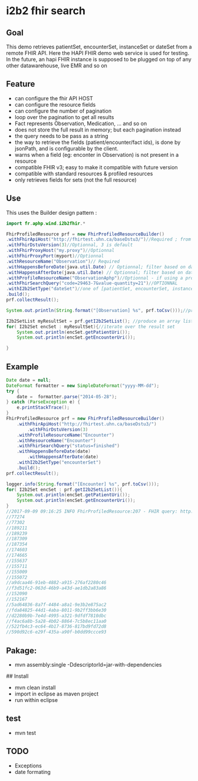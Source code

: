 # i2b2 fhir search

## Goal

This demo retrieves patientSet, encounterSet, instanceSet or dateSet from a remote FHIR API. Here the HAPI FHIR demo web service is used for testing. In the future, an hapi FHIR instance is supposed to be plugged on top of any other datawarehouse, live EMR and so on

## Feature

- can configure the fhir API HOST
- can configure the resource fields
- can configure the number of pagination
- loop over the pagination to get all results
- Fact represents Observation, Medication, ... and so on
- does not store the full result in memory; but each pagination instead
- the query needs to be pass as a string
- the way to retrieve the fields (patient/encounter/fact ids), is done by jsonPath, and is configurable by the client.
- warns when a field (eg: enconter in Observation) is not present in a resource
- compatible FHIR v3; easy to make it compatible with future version
- compatible with standard resources & profiled resources
- only retrieves fields for sets (not the full resource)

## Use

This uses the Builder design pattern :

```java
import fr.aphp.wind.i2b2fhir.*

FhirProfiledResource prf = new FhirProfiledResourceBuilder()
.withFhirApiHost("http://fhirtest.uhn.ca/baseDstu3/")//Required ; from i2b2 hive configuration?
.withFhirDstuVersion(3)//Optionnal, 3 is default
.withFhirProxyHost("my.proxy")//Optionnal
.withFhirProxyPort(myport)//Optionnal
.withResourceName("Observation")// Required
.withHappensBeforeDate(java.util.Date) // Optionnal; filter based on date
.withHappensAfterDate(java.util.Date) // Optionnal; filter based on date
.withProfileResourceName("ObservationAphp")//Optionnal - if using a profiled resource
.withFhirSearchQuery("code=29463-7&value-quantity=21")//OPTIONNAL
.withI2b2SetType("dateSet")//one of [patientSet, encounterSet, instanceSet, dateSet]
.build();
prf.collectResult();

System.out.println(String.format("[Observation] %s", prf.toCsv()));//produce a csv to be loaded into i2b2 temporary table on the fly

I2b2SetList myResultSet = prf.getI2b2SetList(); //produce an array list
for( I2b2Set encSet : myResultSet){//iterate over the result set
	System.out.println(encSet.getPatientUri());
	System.out.println(encSet.getEncounterUri());

}
```

## Example

```java
Date date = null;
DateFormat formatter = new SimpleDateFormat("yyyy-MM-dd");
try {
	date =  formatter.parse("2014-05-28");
} catch (ParseException e) {
	e.printStackTrace();
}
FhirProfiledResource prf = new FhirProfiledResourceBuilder()
	.withFhirApiHost("http://fhirtest.uhn.ca/baseDstu3/")
        .withFhirDstuVersion(3)
	.withProfileResourceName("Encounter")
	.withResourceName("Encounter")
	.withFhirSearchQuery("status=finished")
	.withHappensBeforeDate(date)
        .withHappensAfterDate(date)
	.withI2b2SetType("encounterSet")
	.build();
prf.collectResult();

logger.info(String.format("[Encounter] %s", prf.toCsv()));
for( I2b2Set encSet : prf.getI2b2SetList()){
	System.out.println(encSet.getPatientUri());
	System.out.println(encSet.getEncounterUri());
}
//2017-09-09 09:16:25 INFO FhirProfiledResource:207 - FHIR query: http://fhirtest.uhn.ca/baseDstu3/Encounter?&_element=subject,identifier&status=finished&date=lt2014-05-28T00:00:00.000+02:00&date=gt2014-05-28T00:00:00.000+02:00&_count=500&_pretty=false
//77274
//77302
//189211
//189239
//187309
//187354
//174603
//174665
//155637
//155711
//155009
//155072
//a9dcaa46-91eb-4882-a915-276af2280c46
//f3d51fc2-063d-46b9-a43d-ae1db2a83a86
//152090
//152167
//5ad64836-8a7f-4484-a8a1-9e3b2e875ac2
//fda84825-44d1-4aba-8011-9b2ff3bb6e30
//d2280b9b-7e4d-4995-a321-9dfdf7810dbc
//f4ac6a8b-5a28-4b02-8864-7c5b8ec11aa0
//522fb4c3-ec64-4b17-8736-817bd9fd72d8
//590d92c6-e29f-435a-a90f-b0dd99ccce93
```


## Pakage:

- mvn assembly:single -DdescriptorId=jar-with-dependencies

## Install

- mvn clean install
- import in eclipse as maven project
- run within eclipse

## test

- mvn test


## TODO

- Exceptions
- date formating
